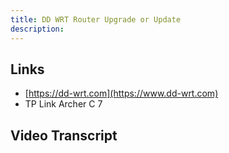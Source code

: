 ```yaml
---
title: DD WRT Router Upgrade or Update
description:
---
```


## Links

* [https://dd-wrt.com](https://www.dd-wrt.com)
* TP Link Archer C 7


## Video Transcript